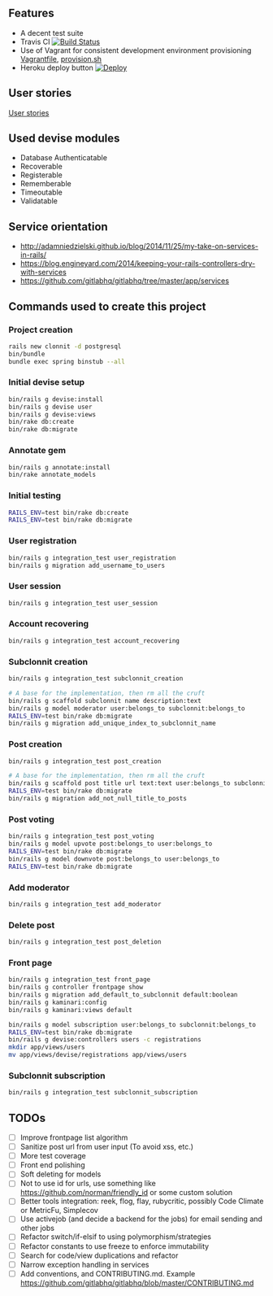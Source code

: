 ## Features

* A decent test suite
* Travis CI [![Build Status](https://travis-ci.org/sanrodari/clonnit.svg?branch=master)](https://travis-ci.org/sanrodari/clonnit)
* Use of Vagrant for consistent development environment provisioning [Vagrantfile](Vagrantfile), [provision.sh](provision.sh)
* Heroku deploy button [![Deploy](https://www.herokucdn.com/deploy/button.png)](https://heroku.com/deploy?template=https://github.com/sanrodari/clonnit/tree/master)

## User stories

[User stories](docs/user-stories.md)

## Used devise modules

* Database Authenticatable
* Recoverable
* Registerable
* Rememberable
* Timeoutable
* Validatable

## Service orientation

* http://adamniedzielski.github.io/blog/2014/11/25/my-take-on-services-in-rails/
* https://blog.engineyard.com/2014/keeping-your-rails-controllers-dry-with-services
* https://github.com/gitlabhq/gitlabhq/tree/master/app/services

## Commands used to create this project

### Project creation

```bash
rails new clonnit -d postgresql
bin/bundle
bundle exec spring binstub --all
```

### Initial devise setup

```bash
bin/rails g devise:install
bin/rails g devise user
bin/rails g devise:views
bin/rake db:create
bin/rake db:migrate
```

### Annotate gem

```bash
bin/rails g annotate:install
bin/rake annotate_models
```

### Initial testing

```bash
RAILS_ENV=test bin/rake db:create
RAILS_ENV=test bin/rake db:migrate
```

### User registration

```bash
bin/rails g integration_test user_registration
bin/rails g migration add_username_to_users
```

### User session

```bash
bin/rails g integration_test user_session
```

### Account recovering

```bash
bin/rails g integration_test account_recovering
```

### Subclonnit creation

```bash
bin/rails g integration_test subclonnit_creation

# A base for the implementation, then rm all the cruft
bin/rails g scaffold subclonnit name description:text
bin/rails g model moderator user:belongs_to subclonnit:belongs_to
RAILS_ENV=test bin/rake db:migrate
bin/rails g migration add_unique_index_to_subclonnit_name
```

### Post creation

```bash
bin/rails g integration_test post_creation

# A base for the implementation, then rm all the cruft
bin/rails g scaffold post title url text:text user:belongs_to subclonnit:belongs_to
RAILS_ENV=test bin/rake db:migrate
bin/rails g migration add_not_null_title_to_posts
```

### Post voting

```bash
bin/rails g integration_test post_voting
bin/rails g model upvote post:belongs_to user:belongs_to
RAILS_ENV=test bin/rake db:migrate
bin/rails g model downvote post:belongs_to user:belongs_to
RAILS_ENV=test bin/rake db:migrate
```

### Add moderator

```bash
bin/rails g integration_test add_moderator
```

### Delete post

```bash
bin/rails g integration_test post_deletion
```

### Front page

```bash
bin/rails g integration_test front_page
bin/rails g controller frontpage show
bin/rails g migration add_default_to_subclonnit default:boolean
bin/rails g kaminari:config
bin/rails g kaminari:views default

bin/rails g model subscription user:belongs_to subclonnit:belongs_to
RAILS_ENV=test bin/rake db:migrate
bin/rails g devise:controllers users -c registrations
mkdir app/views/users
mv app/views/devise/registrations app/views/users
```

### Subclonnit subscription

```bash
bin/rails g integration_test subclonnit_subscription
```

## TODOs

* [ ] Improve frontpage list algorithm
* [ ] Sanitize post url from user input (To avoid xss, etc.)
* [ ] More test coverage
* [ ] Front end polishing
* [ ] Soft deleting for models
* [ ] Not to use id for urls, use something like https://github.com/norman/friendly_id or some custom solution
* [ ] Better tools integration: reek, flog, flay, rubycritic, possibly Code Climate or MetricFu, Simplecov
* [ ] Use activejob (and decide a backend for the jobs) for email sending and other jobs
* [ ] Refactor switch/if-elsif to using polymorphism/strategies
* [ ] Refactor constants to use freeze to enforce immutability
* [ ] Search for code/view duplications and refactor
* [ ] Narrow exception handling in services
* [ ] Add conventions, and CONTRIBUTING.md. Example https://github.com/gitlabhq/gitlabhq/blob/master/CONTRIBUTING.md
